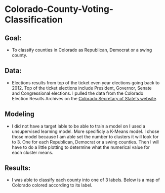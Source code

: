 # Colorado-County-Voting-Classification

## Goal:

- To classify counties in Colorado as Republican, Democrat or a swing county. 

## Data:

- Elections results from top of the ticket even year elections going back to 2012. Top of the ticket elections include President, Governor, Senate and Congressional elections. I pulled the data from the Colorado Election Results Archives on the [Colorado Secretary of State's website](https://www.sos.state.co.us/pubs/elections/Results/Archives.html). 

## Modeling

- I did not have a target lable to be able to train a model on I used a unsupervised learning model. More specificly a K-Means model. I chose those model because I am able set the number to clusters it will look for to 3. One for each Republican, Democrat or a swing counties. Then I will have to do a little plotting to determine what the numerical value for each cluster means.

## Results:

- I was able to classify each county into one of 3 labels. Below is a map of Colorado colored according to its label. 

